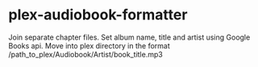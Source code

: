 # plex-audiobook-formatter
Join separate chapter files. Set album name, title and artist using Google Books api. Move into plex directory in the format /path_to_plex/Audiobook/Artist/book_title.mp3
